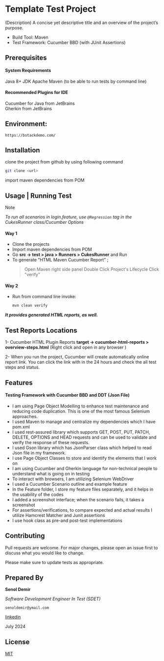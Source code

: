 # Template Test Project

(Description) A concise yet descriptive title and an overview of the project’s purpose.

- Build Tool: Maven
- Test Framework: Cucumber BBD (with JUnit Assertions)

## Prerequisites

#### System Requirements
Java 8+ JDK
Apache Maven (to be able to run tests by command line)

#### Recommended Plugins for IDE
Cucumber for Java from JetBrains\
Gherkin from JetBrains

## Environment: 
`https://bstackdemo.com/`

## Installation
clone the project from github by using following command
```bash
git clone <url>
```
import maven dependencies from POM

## Usage | Running Test


> [!NOTE]
> *To run all scenarios in login.feature, use `@Regression` tag in the CukesRunner class/Cucumber Options*

#### Way 1

 - Clone the projects
 - Import maven dependencies from POM
 - Go **src -> test > java > Runners > CukesRunner** and Run
 - To generate "HTML Maven Cucumber Report" ; 
    > Open Maven right side panel
    > Double Click Project's Lifecycle
    > Click "verify"




#### Way 2
- Run from command line invoke:
  ```bash
  mvn clean verify
  ```
***It provides generated HTML reports, as well.***  

## Test Reports Locations
1- Cucumber HTML Plugin Reports
**target -> cucumber-html-reports > overview-steps.html** 
(Right click and open in any browser )

2- When you run the project, Cucumber will create automatically online report link. You can click the link
with in the 24 hours and check the all test steps and status.


## Features
#### Testing Framework with Cucumber BBD and DDT (Json File)
- I am using Page Object Modelling to enhance test maintenance and reducing code duplication. This is one of the most famous Selenium approaches.
- I used Maven to manage and centralize my dependencies which I have pom.xml
- I used rest-assured library which supports GET, POST, PUT, PATCH, DELETE, OPTIONS and HEAD requests and can be used to validate and verify the response of   these requests.
- I used Gson library which has JsonParser class which helped to read Json file in my framework.
- I use Page Object Classes to store and identify the elements that I work on
- I am using Cucumber and Gherkin language for non-technical people to understand what is going on in testing
- To interact with browsers, I am utilizing Selenium WebDriver
- I used a Cucumber Scenario outline and example feature
- In the Feature folder, I store my feature files separately, and it helps in the usability of the codes
- I added a screenshot interface; when the scenario fails, it takes a screenshot
- For assertions/verifications, to compare expected and actual results I utilize Hamcrest Matcher and Junit assertions
- I use hook class as pre-and post-test implementations

## Contributing

Pull requests are welcome. For major changes, please open an issue first
to discuss what you would like to change.

Please make sure to update tests as appropriate.





## Prepared By
**Senol Demir**

*Software Development Engineer In Test (SDET)*

`senoldemir@ymail.com`

<a href="https://www.linkedin.com/in/senoldemir/" target="_blank">linkedin</a>



July 2024


## License
[MIT](https://choosealicense.com/licenses/mit/)

